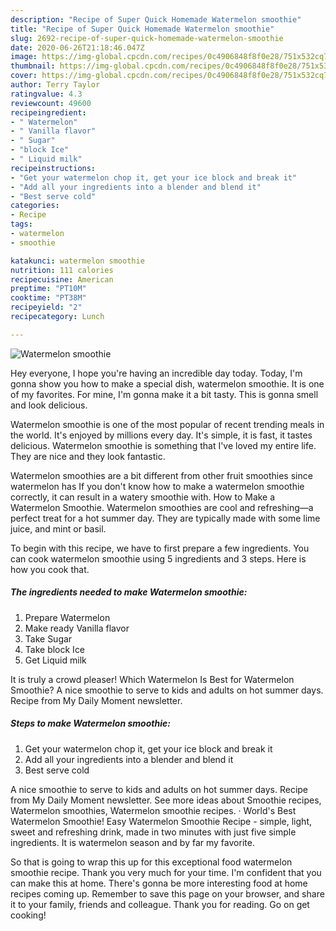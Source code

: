 ```yaml
---
description: "Recipe of Super Quick Homemade Watermelon smoothie"
title: "Recipe of Super Quick Homemade Watermelon smoothie"
slug: 2692-recipe-of-super-quick-homemade-watermelon-smoothie
date: 2020-06-26T21:18:46.047Z
image: https://img-global.cpcdn.com/recipes/0c4906848f8f0e28/751x532cq70/watermelon-smoothie-recipe-main-photo.jpg
thumbnail: https://img-global.cpcdn.com/recipes/0c4906848f8f0e28/751x532cq70/watermelon-smoothie-recipe-main-photo.jpg
cover: https://img-global.cpcdn.com/recipes/0c4906848f8f0e28/751x532cq70/watermelon-smoothie-recipe-main-photo.jpg
author: Terry Taylor
ratingvalue: 4.3
reviewcount: 49600
recipeingredient:
- " Watermelon"
- " Vanilla flavor"
- " Sugar"
- "block Ice"
- " Liquid milk"
recipeinstructions:
- "Get your watermelon chop it, get your ice block and break it"
- "Add all your ingredients into a blender and blend it"
- "Best serve cold"
categories:
- Recipe
tags:
- watermelon
- smoothie

katakunci: watermelon smoothie 
nutrition: 111 calories
recipecuisine: American
preptime: "PT10M"
cooktime: "PT38M"
recipeyield: "2"
recipecategory: Lunch

---
```



![Watermelon smoothie](https://img-global.cpcdn.com/recipes/0c4906848f8f0e28/751x532cq70/watermelon-smoothie-recipe-main-photo.jpg)

Hey everyone, I hope you're having an incredible day today. Today, I'm gonna show you how to make a special dish, watermelon smoothie. It is one of my favorites. For mine, I'm gonna make it a bit tasty. This is gonna smell and look delicious.

Watermelon smoothie is one of the most popular of recent trending meals in the world. It's enjoyed by millions every day. It's simple, it is fast, it tastes delicious. Watermelon smoothie is something that I've loved my entire life. They are nice and they look fantastic.

Watermelon smoothies are a bit different from other fruit smoothies since watermelon has If you don&#39;t know how to make a watermelon smoothie correctly, it can result in a watery smoothie with. How to Make a Watermelon Smoothie. Watermelon smoothies are cool and refreshing—a perfect treat for a hot summer day. They are typically made with some lime juice, and mint or basil.


To begin with this recipe, we have to first prepare a few ingredients. You can cook watermelon smoothie using 5 ingredients and 3 steps. Here is how you cook that.

<!--inarticleads1-->

##### The ingredients needed to make Watermelon smoothie:

1. Prepare  Watermelon
1. Make ready  Vanilla flavor
1. Take  Sugar
1. Take block Ice
1. Get  Liquid milk


It is truly a crowd pleaser! Which Watermelon Is Best for Watermelon Smoothie? A nice smoothie to serve to kids and adults on hot summer days. Recipe from My Daily Moment newsletter. 

<!--inarticleads2-->

##### Steps to make Watermelon smoothie:

1. Get your watermelon chop it, get your ice block and break it
1. Add all your ingredients into a blender and blend it
1. Best serve cold


A nice smoothie to serve to kids and adults on hot summer days. Recipe from My Daily Moment newsletter. See more ideas about Smoothie recipes, Watermelon smoothies, Watermelon smoothie recipes. · World&#39;s Best Watermelon Smoothie! Easy Watermelon Smoothie Recipe - simple, light, sweet and refreshing drink, made in two minutes with just five simple ingredients. It is watermelon season and by far my favorite. 

So that is going to wrap this up for this exceptional food watermelon smoothie recipe. Thank you very much for your time. I'm confident that you can make this at home. There's gonna be more interesting food at home recipes coming up. Remember to save this page on your browser, and share it to your family, friends and colleague. Thank you for reading. Go on get cooking!
